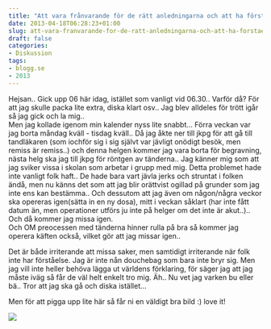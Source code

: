 ```yaml
---
title: "Att vara frånvarande för de rätt anledningarna och att ha förståelse."
date: 2013-04-18T06:28:23+01:00
slug: att-vara-franvarande-for-de-ratt-anledningarna-och-att-ha-forstaelse
draft: false
categories:
- Diskussion
tags:
- blogg.se
- 2013
---
```

Hejsan.. Gick upp 06 här idag, istället som vanligt vid 06.30.. Varför då? För att jag skulle packa lite extra, diska klart osv.. Jag blev alldeles för trött igår så jag gick och la mig..  
Men jag kollade igenom min kalender nyss lite snabbt... Förra veckan var jag borta måndag kväll - tisdag kväll.. Då jag åkte ner till jkpg för att gå till tandläkaren (som iochför sig i sig självt var jävligt onödigt besök, men remiss är remiss..) och denna helgen kommer jag vara borta för begravning, nästa helg ska jag till jkpg för röntgen av tänderna.. Jag känner mig som att jag sviker vissa i skolan som arbetar i grupp med mig. Detta problemet hade inte vanligt folk haft.. De hade bara vart jävla jerks och struntat i folken ändå, men nu känns det som att jag blir orättvist ogillad på grunder som jag inte ens kan bestämma.. Och dessutom att jag även om någon/några veckor ska opereras igen(sätta in en ny dosa), mitt i veckan såklart (har inte fått datum än, men operationer utförs ju inte på helger om det inte är akut..).. Och då kommer jag missa igen.  
Och OM preocessen med tänderna hinner rulla på bra så kommer jag operera käften också, vilket gör att jag missar igen..  
  
Det är både irriterande att missa saker, men samtidigt irriterande när folk inte har förståelse. Jag är inte nån douchebag som bara inte bryr sig. Men jag vill inte heller behöva lägga ut världens förklaring, för säger jag att jag måste iväg så får de väl helt enkelt tro mig. Äh.. Nu vet jag varken bu eller bä.. Tror att jag ska gå och diska istället...

Men för att pigga upp lite här så får ni en väldigt bra bild :) love it!

![](/assets/images/blogg.se/loveit_516f7654e087c345956647e0.jpg)